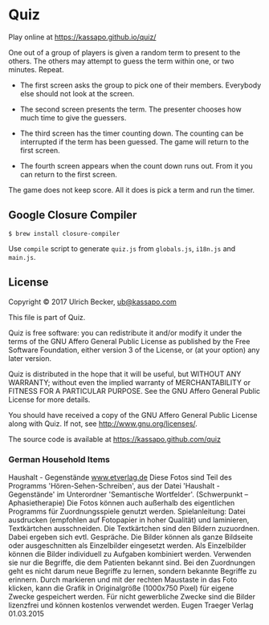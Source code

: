 # Quiz

Play online at <https://kassapo.github.io/quiz/>

One out of a group of players is given a random term to present to the others.
The others may attempt to guess the term within one, or two minutes.
Repeat.

  * The first screen asks the group to pick one of their members.
Everybody else should not look at the screen.

  * The second screen presents the term.
The presenter chooses how much time to give the guessers.  

  * The third screen has the timer counting down.
The counting can be interrupted if the term has been guessed.
The game will return to the first screen.

  * The fourth screen appears when the count down runs out.
From it you can return to the first screen.

The game does not keep score.
All it does is pick a term and run the timer.

## Google Closure Compiler

```
$ brew install closure-compiler
```

Use `compile` script to generate `quiz.js` from `globals.js`, `i18n.js` and
`main.js`.

## License

Copyright © 2017 Ulrich Becker, ub@kassapo.com

This file is part of Quiz.

Quiz is free software: you can redistribute it and/or modify
it under the terms of the GNU Affero General Public License as published by
the Free Software Foundation, either version 3 of the License, or
(at your option) any later version.

Quiz is distributed in the hope that it will be useful,
but WITHOUT ANY WARRANTY; without even the implied warranty of
MERCHANTABILITY or FITNESS FOR A PARTICULAR PURPOSE.  See the
GNU Affero General Public License for more details.

You should have received a copy of the GNU Affero General Public License
along with Quiz.  If not, see <http://www.gnu.org/licenses/>.

The source code is available at https://kassapo.github.com/quiz

### German Household Items

Haushalt - Gegenstände www.etverlag.de
Diese Fotos sind Teil des Programms 'Hören-Sehen-Schreiben', aus der Datei
'Haushalt - Gegenstände' im Unterordner 'Semantische Wortfelder'.
(Schwerpunkt – Aphasietherapie) Die Fotos können auch außerhalb des eigentlichen
Programms für Zuordnungsspiele genutzt werden.
Spielanleitung:
Datei ausdrucken (empfohlen auf Fotopapier in hoher Qualität) und laminieren,
Textkärtchen ausschneiden.
Die Textkärtchen sind den Bildern zuzuordnen. Dabei ergeben sich evtl.
Gespräche. Die Bilder können als ganze Bildseite oder ausgeschnitten als
Einzelbilder eingesetzt werden.
Als Einzelbilder können die Bilder individuell zu Aufgaben kombiniert werden.
Verwenden sie nur die Begriffe, die dem Patienten bekannt sind. Bei den
Zuordnungen geht es nicht darum neue Begriffe zu lernen, sondern bekannte
Begriffe zu erinnern.
Durch markieren und mit der rechten Maustaste in das Foto klicken, kann die
Grafik in Originalgröße (1000x750 Pixel) für eigene Zwecke gespeichert werden.
Für nicht gewerbliche Zwecke sind die Bilder lizenzfrei und können kostenlos
verwendet werden.
Eugen Traeger Verlag 01.03.2015
